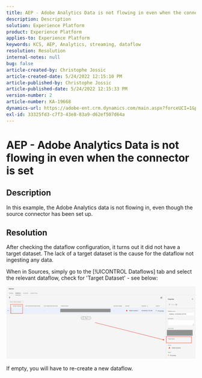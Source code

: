 ```yaml
---
title: AEP - Adobe Analytics Data is not flowing in even when the connector is set
description: Description
solution: Experience Platform
product: Experience Platform
applies-to: Experience Platform
keywords: KCS, AEP, Analytics, streaming, dataflow
resolution: Resolution
internal-notes: null
bug: false
article-created-by: Christophe Jossic
article-created-date: 5/24/2022 12:15:10 PM
article-published-by: Christophe Jossic
article-published-date: 5/24/2022 12:15:33 PM
version-number: 2
article-number: KA-19668
dynamics-url: https://adobe-ent.crm.dynamics.com/main.aspx?forceUCI=1&pagetype=entityrecord&etn=knowledgearticle&id=a9ac5123-5bdb-ec11-a7b6-0022480b01c6
exl-id: 33325fd3-c7f3-43e8-83a9-d62ef507d64a
---
```

# AEP - Adobe Analytics Data is not flowing in even when the connector is set

## Description


In this example, the Adobe Analytics data is not flowing in, even though the source connector has been set up.


## Resolution


After checking the dataflow configuration, it turns out it did not have a target dataset. The lack of a target dataset is the cause for the dataflow not ingesting any data.

When in Sources, simply go to the [!UICONTROL Dataflows] tab and select the relevant dataflow, check for 'Target Dataset' - see below:

![](assets/6dcf5ee4-5adb-ec11-a7b6-0022480b01c6.png)



















If empty, you will have to re-create a new dataflow.
